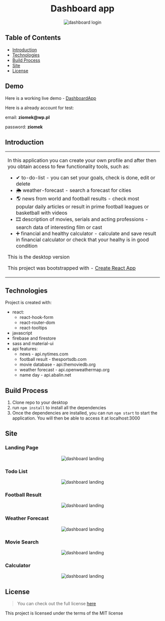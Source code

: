 <h1 align='center'>Dashboard app</h1>
<p align='center'><img src='https://github.com/dulko-dev/react_dashboard/blob/master/dashboard%20-%20screen.png' alt='dashboard login' title='dashboard' /></p>

## Table of Contents
- [Introduction](#introduction)
- [Technologies](#technologies)
- [Build Process](#build-process)
- [Site](#site)
- [License](#license)

<h2>Demo</h2>
<p>Here is a working live demo - <a target='_blanket' href='https://dulko-dashboard.netlify.app' <p>DashboardApp</p> </a></p>
<p>Here is a already account for test:</p>
<p>email: <b>ziomek@wp.pl</b></p>
<p>password: <b>ziomek</b></p> 


## Introduction
<table>
  <tr>
  <td>
  <p>In this application you can create your own profile and after then you obtain access to few functionality tools, such as:</p>
  <ul>
    <li>✔ to-do-list - <span>you can set your goals, check is done, edit or delete</span></li>
    <li>🌦 weather-forecast - <span>search a forecast for cities</span></li>
    <li>🌎 news from world and football results - <span>check most popular daily articles or result in prime football leagues or basketball with videos</span></li>
    <li>🎞 description of movies, serials and acting professions - <span>search data of interesting film or cast</span></li>
    <li>➕ financial and healthy calculator - <span>calculate and save result in financial calculator or check that your healhy is in good condition</span></li>
  </ul>
    <p>This is the desktop version</p>
    <p>This project was bootstrapped with - <a href='https://github.com/facebook/create-react-app' <p>Create React App </p></a></p>
    </td>
  </tr>
  </table>
  
## Technologies
Project is created with:
<ul>
  <li>react:
    <ul>
      <li>react-hook-form</li>
      <li>react-router-dom</li>
      <li>react-tooltips</li>
    </ul>
  </li>
  <li>javascript</li>
  <li>firebase and firestore</li>
  <li>sass and material-ui</li>
  <li>api features:
    <ul>
      <li>news - api.nytimes.com</li>
      <li>football result - thesportsdb.com</li>
      <li>movie database - api.themoviedb.org</li>
      <li>weather forecast - api.openweathermap.org</li>
      <li>name day - api.abalin.net</li>
    </ul>
  </li>
  </ul>

## Build Process
<ol>
  <li>Clone repo to your desktop</li>
  <li>run <code>npm install</code> to install all the dependencies</li>
  <li>Once the dependencies are installed, you can run <code>npm start</code> to start the application. You will then be able to access it at localhost:3000</li>
  </ol>


## Site
<h3>Landing Page</h3>
<p align='center'><img src='https://github.com/dulko-dev/react_dashboard/blob/master/dashboard%20-%20landingPage.png' alt='dashboard landing' title='dashboard' /></p>

<h3>Todo List</h3>
<p align='center'><img src='https://github.com/dulko-dev/react_dashboard/blob/master/dashboard%20-%20todo.png' alt='dashboard landing' title='dashboard' /></p>

<h3>Football Result</h3>
<p align='center'><img src='https://github.com/dulko-dev/react_dashboard/blob/master/dashboard%20-%20footballResults.png' alt='dashboard landing' title='dashboard' /></p>

<h3>Weather Forecast</h3>
<p align='center'><img src='https://github.com/dulko-dev/react_dashboard/blob/master/dashboard%20-%20weatherForecast.png' alt='dashboard landing' title='dashboard' /></p>

<h3>Movie Search</h3>
<p align='center'><img src='https://github.com/dulko-dev/react_dashboard/blob/master/dashboard%20-%20movieSearch.png' alt='dashboard landing' title='dashboard' /></p>

<h3>Calculator</h3>
<p align='center'><img src='https://github.com/dulko-dev/react_dashboard/blob/master/dashboard%20-%20calculator.png' alt='dashboard landing' title='dashboard' /></p>

## License
>You can check out the full license [here](https://github.com/IgorAntun/node-chat/blob/master/LICENSE)
<p>This project is licensed under the terms of the MIT license</p>
